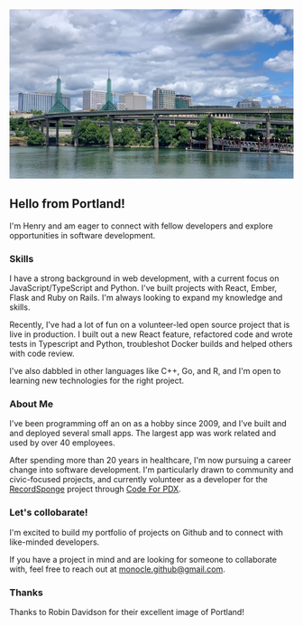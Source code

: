<img src="images/portland-from-robin-davidson-unsplash.jpg " alt="Portland, Oregon" style="height: 300px; width: 100%; object-fit: cover;"/>

## Hello from Portland!

I'm Henry and am eager to connect with fellow developers and explore opportunities in software development.

### Skills

I have a strong background in web development, with a current focus on JavaScript/TypeScript and Python. I've built projects with React, Ember, Flask and Ruby on Rails. I'm always looking to expand my knowledge and skills.

Recently, I've had a lot of fun on a volunteer-led open source project that is live in production. I built out a new React feature, refactored code and wrote tests in Typescript and Python, troubleshot Docker builds and helped others with code review.

I've also dabbled in other languages like C++, Go, and R, and I'm open to learning new technologies for the right project.

### About Me

I've been programming off an on as a hobby since 2009, and I've built and and deployed several small apps. The largest app was work related and used by over 40 employees.

After spending more than 20 years in healthcare, I'm now pursuing a career change into software development. I'm particularly drawn to community and civic-focused projects, and currently volunteer as a developer for the [RecordSponge](https://recordsponge.com/) project through [Code For PDX](https://www.codeforpdx.org/).

### Let's collobarate!

I'm excited to build my portfolio of projects on Github and to connect with like-minded developers. 

If you have a project in mind and are looking for someone to collaborate with, feel free to reach out at monocle.github@gmail.com.

### Thanks

Thanks to Robin Davidson for their excellent image of Portland!

